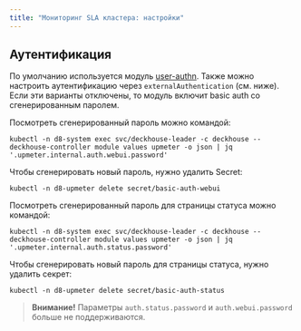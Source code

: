 ```yaml
---
title: "Мониторинг SLA кластера: настройки"
---
```


<!-- SCHEMA -->

## Аутентификация

По умолчанию используется модуль [user-authn](/products/kubernetes-platform/documentation/v1/modules/user-authn/). Также можно настроить аутентификацию через `externalAuthentication` (см. ниже).
Если эти варианты отключены, то модуль включит basic auth со сгенерированным паролем.

Посмотреть сгенерированный пароль можно командой:

```shell
kubectl -n d8-system exec svc/deckhouse-leader -c deckhouse -- deckhouse-controller module values upmeter -o json | jq '.upmeter.internal.auth.webui.password'
```

Чтобы сгенерировать новый пароль, нужно удалить Secret:

```shell
kubectl -n d8-upmeter delete secret/basic-auth-webui
```

Посмотреть сгенерированный пароль для страницы статуса можно командой:

```shell
kubectl -n d8-system exec svc/deckhouse-leader -c deckhouse -- deckhouse-controller module values upmeter -o json | jq '.upmeter.internal.auth.status.password'
```

Чтобы сгенерировать новый пароль для страницы статуса, нужно удалить секрет:

```shell
kubectl -n d8-upmeter delete secret/basic-auth-status
```

> **Внимание!** Параметры `auth.status.password` и `auth.webui.password` больше не поддерживаются.
